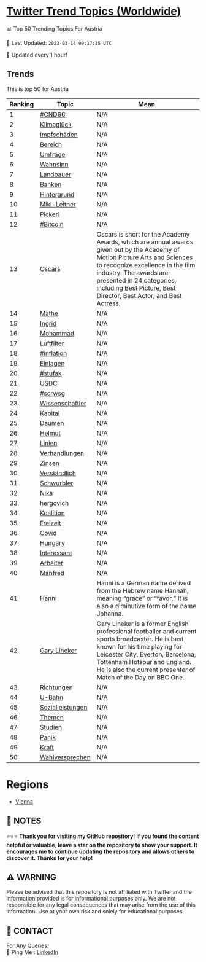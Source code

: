 [Twitter Trend Topics (Worldwide)](https://github.com/ErcinDedeoglu/Twitter-Trend-Topics)
==========


📊 Top 50 Trending Topics For Austria

📆 Last Updated: `2023-03-14 09:17:35 UTC`

🔧 Updated every 1 hour!


## Trends

This is top 50 for Austria

| Ranking | Topic | Mean |
| ------- | ------------ | ------------ |
| 1 | [#CND66](http://twitter.com/search?q=%23CND66) | N/A |
| 2 | [Klimaglück](http://twitter.com/search?q=Klimagl%c3%bcck) | N/A |
| 3 | [Impfschäden](http://twitter.com/search?q=Impfsch%c3%a4den) | N/A |
| 4 | [Bereich](http://twitter.com/search?q=Bereich) | N/A |
| 5 | [Umfrage](http://twitter.com/search?q=Umfrage) | N/A |
| 6 | [Wahnsinn](http://twitter.com/search?q=Wahnsinn) | N/A |
| 7 | [Landbauer](http://twitter.com/search?q=Landbauer) | N/A |
| 8 | [Banken](http://twitter.com/search?q=Banken) | N/A |
| 9 | [Hintergrund](http://twitter.com/search?q=Hintergrund) | N/A |
| 10 | [Mikl-Leitner](http://twitter.com/search?q=Mikl-Leitner) | N/A |
| 11 | [Pickerl](http://twitter.com/search?q=Pickerl) | N/A |
| 12 | [#Bitcoin](http://twitter.com/search?q=%23Bitcoin) | N/A |
| 13 | [Oscars](http://twitter.com/search?q=Oscars) | Oscars is short for the Academy Awards, which are annual awards given out by the Academy of Motion Picture Arts and Sciences to recognize excellence in the film industry. The awards are presented in 24 categories, including Best Picture, Best Director, Best Actor, and Best Actress. |
| 14 | [Mathe](http://twitter.com/search?q=Mathe) | N/A |
| 15 | [Ingrid](http://twitter.com/search?q=Ingrid) | N/A |
| 16 | [Mohammad](http://twitter.com/search?q=Mohammad) | N/A |
| 17 | [Luftfilter](http://twitter.com/search?q=Luftfilter) | N/A |
| 18 | [#inflation](http://twitter.com/search?q=%23inflation) | N/A |
| 19 | [Einlagen](http://twitter.com/search?q=Einlagen) | N/A |
| 20 | [#stufak](http://twitter.com/search?q=%23stufak) | N/A |
| 21 | [USDC](http://twitter.com/search?q=USDC) | N/A |
| 22 | [#scrwsg](http://twitter.com/search?q=%23scrwsg) | N/A |
| 23 | [Wissenschaftler](http://twitter.com/search?q=Wissenschaftler) | N/A |
| 24 | [Kapital](http://twitter.com/search?q=Kapital) | N/A |
| 25 | [Daumen](http://twitter.com/search?q=Daumen) | N/A |
| 26 | [Helmut](http://twitter.com/search?q=Helmut) | N/A |
| 27 | [Linien](http://twitter.com/search?q=Linien) | N/A |
| 28 | [Verhandlungen](http://twitter.com/search?q=Verhandlungen) | N/A |
| 29 | [Zinsen](http://twitter.com/search?q=Zinsen) | N/A |
| 30 | [Verständlich](http://twitter.com/search?q=Verst%c3%a4ndlich) | N/A |
| 31 | [Schwurbler](http://twitter.com/search?q=Schwurbler) | N/A |
| 32 | [Nika](http://twitter.com/search?q=Nika) | N/A |
| 33 | [hergovich](http://twitter.com/search?q=hergovich) | N/A |
| 34 | [Koalition](http://twitter.com/search?q=Koalition) | N/A |
| 35 | [Freizeit](http://twitter.com/search?q=Freizeit) | N/A |
| 36 | [Covid](http://twitter.com/search?q=Covid) | N/A |
| 37 | [Hungary](http://twitter.com/search?q=Hungary) | N/A |
| 38 | [Interessant](http://twitter.com/search?q=Interessant) | N/A |
| 39 | [Arbeiter](http://twitter.com/search?q=Arbeiter) | N/A |
| 40 | [Manfred](http://twitter.com/search?q=Manfred) | N/A |
| 41 | [Hanni](http://twitter.com/search?q=Hanni) | Hanni is a German name derived from the Hebrew name Hannah, meaning “grace” or “favor.” It is also a diminutive form of the name Johanna. |
| 42 | [Gary Lineker](http://twitter.com/search?q=Gary+Lineker) | Gary Lineker is a former English professional footballer and current sports broadcaster. He is best known for his time playing for Leicester City, Everton, Barcelona, Tottenham Hotspur and England. He is also the current presenter of Match of the Day on BBC One. |
| 43 | [Richtungen](http://twitter.com/search?q=Richtungen) | N/A |
| 44 | [U-Bahn](http://twitter.com/search?q=U-Bahn) | N/A |
| 45 | [Sozialleistungen](http://twitter.com/search?q=Sozialleistungen) | N/A |
| 46 | [Themen](http://twitter.com/search?q=Themen) | N/A |
| 47 | [Studien](http://twitter.com/search?q=Studien) | N/A |
| 48 | [Panik](http://twitter.com/search?q=Panik) | N/A |
| 49 | [Kraft](http://twitter.com/search?q=Kraft) | N/A |
| 50 | [Wahlversprechen](http://twitter.com/search?q=Wahlversprechen) | N/A |



# Regions

* [Vienna](</Austria/Vienna.md>)



## 📝 NOTES

⭐⭐⭐ **Thank you for visiting my GitHub repository! If you found the content helpful or valuable, leave a star on the repository to show your support. It encourages me to continue updating the repository and allows others to discover it. Thanks for your help!**


## ⚠️ WARNING

Please be advised that this repository is not affiliated with Twitter and the information provided is for informational purposes only. We are not responsible for any legal consequences that may arise from the use of this information. Use at your own risk and solely for educational purposes.


## 📨 CONTACT

 For Any Queries:  
            🏓 Ping Me : [LinkedIn](https://www.linkedin.com/in/ercindedeoglu/)
